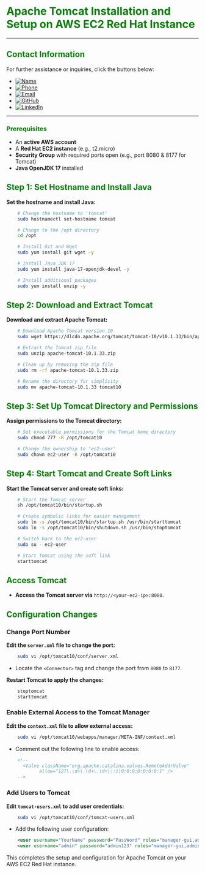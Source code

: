 # **<span style="color:green">Apache Tomcat Installation and Setup on AWS EC2 Red Hat Instance</span>**

---

## **<span style="color:green">Contact Information</span>**

For further assistance or inquiries, click the buttons below:

- [![Name](https://img.shields.io/badge/Name-Nditafon%20Hyson%20Nuigho-brightgreen)](mailto:nditafonhysonn@gmail.com)
- [![Phone](https://img.shields.io/badge/Phone-%2B235679638540-brightgreen)](tel:+235679638540)
- [![Email](https://img.shields.io/badge/Email-nditafonhysonn%40gmail.com-blue)](mailto:nditafonhysonn@gmail.com)
- [![GitHub](https://img.shields.io/badge/GitHub-Hyson--Wayne-lightgrey?logo=github)](https://github.com/Hyson-Wayne)
- [![LinkedIn](https://img.shields.io/badge/LinkedIn-nditafon--hyson-blue?logo=linkedin)](https://www.linkedin.com/in/nditafon-hyson-762a6623b/)

---

### **<span style="color:green">Prerequisites</span>**
- An **active AWS account**
- A **Red Hat EC2 instance** (e.g., t2.micro)
- **Security Group** with required ports open (e.g., port 8080 & 8177 for Tomcat)
- **Java OpenJDK 17** installed

## **<span style="color:green">Step 1: Set Hostname and Install Java</span>**

**Set the hostname and install Java:**
```bash
    # Change the hostname to 'tomcat'
    sudo hostnamectl set-hostname tomcat

    # Change to the /opt directory
    cd /opt

    # Install Git and Wget
    sudo yum install git wget -y

    # Install Java JDK 17
    sudo yum install java-17-openjdk-devel -y

    # Install additional packages
    sudo yum install unzip -y
```

## **<span style="color:green">Step 2: Download and Extract Tomcat</span>**

**Download and extract Apache Tomcat:**
```bash
    # Download Apache Tomcat version 10
    sudo wget https://dlcdn.apache.org/tomcat/tomcat-10/v10.1.33/bin/apache-tomcat-10.1.33.zip

    # Extract the Tomcat zip file
    sudo unzip apache-tomcat-10.1.33.zip

    # Clean up by removing the zip file
    sudo rm -rf apache-tomcat-10.1.33.zip

    # Rename the directory for simplicity
    sudo mv apache-tomcat-10.1.33 tomcat10
```

## **<span style="color:green">Step 3: Set Up Tomcat Directory and Permissions</span>**

**Assign permissions to the Tomcat directory:**
```bash
    # Set executable permissions for the Tomcat home directory
    sudo chmod 777 -R /opt/tomcat10

    # Change the ownership to 'ec2-user'
    sudo chown ec2-user -R /opt/tomcat10
```

## **<span style="color:green">Step 4: Start Tomcat and Create Soft Links</span>**

**Start the Tomcat server and create soft links:**
```bash
    # Start the Tomcat server
    sh /opt/tomcat10/bin/startup.sh

    # Create symbolic links for easier management
    sudo ln -s /opt/tomcat10/bin/startup.sh /usr/bin/starttomcat
    sudo ln -s /opt/tomcat10/bin/shutdown.sh /usr/bin/stoptomcat

    # Switch back to the ec2-user
    sudo su - ec2-user

    # Start Tomcat using the soft link
    starttomcat
```

## **<span style="color:green">Access Tomcat</span>**

- **Access the Tomcat server via** `http://<your-ec2-ip>:8080`.

## **<span style="color:green">Configuration Changes</span>**

### **Change Port Number**
**Edit the `server.xml` file to change the port:**
```bash
    sudo vi /opt/tomcat10/conf/server.xml
```
- Locate the `<Connector>` tag and change the port from `8080` to `8177`.

**Restart Tomcat to apply the changes:**
```bash
    stoptomcat
    starttomcat
```

### **Enable External Access to the Tomcat Manager**
**Edit the `context.xml` file to allow external access:**
```bash
    sudo vi /opt/tomcat10/webapps/manager/META-INF/context.xml
```
- Comment out the following line to enable access:
```xml
    <!--
      <Valve className="org.apache.catalina.valves.RemoteAddrValve"
            allow="127\.\d+\.\d+\.\d+|::1|0:0:0:0:0:0:0:1" />
    -->
```

### **Add Users to Tomcat**
**Edit `tomcat-users.xml` to add user credentials:**
```bash
    sudo vi /opt/tomcat10/conf/tomcat-users.xml
```
- Add the following user configuration:
```xml
    <user username="YourName" password="PassWord" roles="manager-gui,admin-gui"/>
    <user username="admin" password="admin123" roles="manager-gui,admin-gui,manager-script"/>
```

This completes the setup and configuration for Apache Tomcat on your AWS EC2 Red Hat instance.
